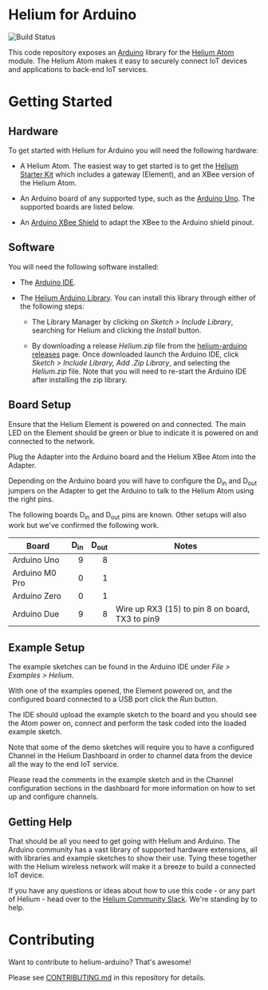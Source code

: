 # Helium for Arduino #

![Build Status](https://travis-ci.org/helium/helium-arduino.svg?branch=master)

This code repository exposes an [Arduino](https://www.arduino.cc/)
library for
the [Helium Atom](https://www.helium.com/products/atom-xbee-module)
module. The Helium Atom makes it easy to securely connect IoT devices
and applications to back-end IoT services.


# Getting Started #


## Hardware ##

To get started with Helium for Arduino you will need the following hardware:

* A Helium Atom. The easiest way to get started is to get
  the
  [Helium Starter Kit](https://www.helium.com/products/helium-starter-kit) which
  includes a gateway (Element), and an XBee version of the Helium
  Atom.

* An Arduino board of any supported type, such as
  the
  [Arduino Uno](https://www.arduino.cc/en/main/arduinoBoardUno). The
  supported boards are listed below.

* An
  [Arduino XBee Shield](https://www.helium.com/products/atom-arduino-adapters) to
  adapt the XBee to the Arduino shield pinout.



## Software ##

You will need the following software installed:

* The [Arduino IDE](https://www.arduino.cc/en/Main/Software).

* The
  [Helium Arduino Library](https://github.com/helium/helium-arduino). You
  can install this library through either of the following steps:

    * The Library Manager by clicking on _Sketch > Include Library_,
      searching for Helium and clicking the _Install_ button.

    * By downloading a release _Helium.zip_ file from
      the
      [helium-arduino releases](https://github.com/helium/helium-arduino/releases) page. Once
      downloaded launch the Arduino IDE, click _Sketch > Include
      Library, Add .Zip Library_, and selecting the _Helium.zip_
      file. Note that you will need to re-start the Arduino IDE after
      installing the zip library.


## Board Setup ##

Ensure that the Helium Element is powered on and
connected. The main LED on the Element should be green or blue to
indicate it is powered on and connected to the network.

Plug the Adapter into the Arduino board and the Helium XBee Atom into
the Adapter.

Depending on the Arduino board you will have to configure the
D<SUB>in</SUB> and D<SUB>out</SUB> jumpers on the Adapter to get the
Arduino to talk to the Helium Atom using the right pins.

The following boards D<SUB>in</SUB> and D<SUB>out</SUB> pins are
known. Other setups will also work but we've confirmed the following
work.

Board             | D<SUB>in</SUB> | D<SUB>out</SUB> | Notes                                           |
------------------| -------------: | --------------: | ------------------------------------------------|
Arduino Uno       | 9              | 8               |                                                 |
Arduino M0 Pro    | 0              | 1               |                                                 |
Arduino Zero      | 0              | 1               |                                                 |
Arduino Due       | 9              | 8               | Wire up RX3 (15) to pin 8 on board, TX3 to pin9 |


## Example Setup ##

The example sketches can be found in the Arduino IDE under _File > Examples > Helium_.

With one of the examples opened, the Element powered on, and the
configured board connected to a USB port click the _Run_ button.

The IDE should upload the example sketch to the board and you should
see the Atom power on, connect and perform the task coded into the
loaded example sketch.

Note that some of the demo sketches will require you to have a
configured Channel in the Helium Dashboard in order to channel data
from the device all the way to the end IoT service.

Please read the comments in the example sketch and in the Channel
configuration sections in the dashboard for more information on how to
set up and configure channels.

## Getting Help ##

That should be all you need to get going with Helium and Arduino. The
Arduino community has a vast library of supported hardware extensions,
all with libraries and example sketches to show their use. Tying these
together with the Helium wireless network will make it a breeze to
build a connected IoT device.

If you have any questions or ideas about how to use this code - or any
part of Helium - head over to
the [Helium Community Slack](http://chat.helium.com/). We're standing
by to help.

# Contributing

Want to contribute to helium-arduino? That's awesome!

Please
see
[CONTRIBUTING.md](https://github.com/helium/helium-arduino/blob/master/CONTRIBUTING.md) in
this repository for details.
